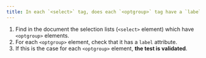 ```yaml
---
title: In each `<select>` tag, does each `<optgroup>` tag have a `label` attribute?
---
```


1. Find in the document the selection lists (`<select>` element) which have `<optgroup>` elements.
2. For each `<optgroup>` element, check that it has a `label` attribute.
3. If this is the case for each `<optgroup>` element, **the test is validated**.
